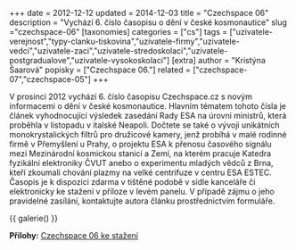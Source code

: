 +++
date = 2012-12-12
updated = 2014-12-03
title = "Czechspace 06"
description = "Vychází 6. číslo časopisu o dění v české kosmonautice"
slug ="czechspace-06"
[taxonomies]
categories = ["cs"]
tags = ["uzivatele-verejnost","typy-clanku-tiskovina","uzivatele-firmy","uzivatele-vedci","uzivatele-zaci","uzivatele-stredoskolaci","uzivatele-postgradualove","uzivatele-vysokoskolaci"]
[extra]
author = "Kristýna Šaarová"
popisky = ["Czechspace 06."]
related = ["czechspace-07","czechspace-05"]
+++

V prosinci 2012 vychází 6. číslo časopisu Czechspace.cz s novým informacemi o dění v české kosmonautice. Hlavním tématem tohoto čísla je článek vyhodnocující výsledek zasedání Rady ESA na úrovni ministrů, která proběhla v listopadu v italské Neapoli. Dočtete se také o vývoji unikátních monokrystalických filtrů pro družicové kamery, jenž probíhá v malé rodinné firmě v Přemyšlení u Prahy, o projektu ESA k přenosu časového signálu mezi Mezinárodní kosmickou stanicí a Zemí, na kterém pracuje Katedra fyzikální elektroniky ČVUT anebo o experimentu mladých vědců z Brna, kteří zkoumali chování plazmy na velké centrifuze v centru ESA ESTEC. Časopis je k dispozici zdarma v tištěné podobě v sídle kanceláře či elektronicky ke stažení v příloze v levém panelu. V případě zájmu o jeho pravidelné zasílání, kontaktujte autora článku prostřednictvím formuláře.

{{ galerie() }}

**Přílohy:**
[Czechspace 06 ke stažení]

[Czechspace 06 ke stažení]: czechspace.cz06-web.pdf
